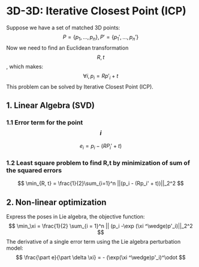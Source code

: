 # 3D-3D: Iterative Closest Point (ICP)

Suppose we have a set of matched 3D points:
$$
P = \{ p_1, ..., p_n \}, P' = \{p_1', ..., p_n' \}
$$
Now we need to find an Euclidean transformation $$R, t$$, which makes:
$$
\forall i,p_i = Rp'_i + t
$$
This problem can be solved by Iterative Closest Point (ICP).

## 1. Linear Algebra (SVD)

### 1.1 Error term for the point $$i$$

$$
e_i = p_i - (RP_i' + t)
$$

### 1.2 Least square problem to find R,t by minimization of sum of the squared errors

$$
\min_{R, t} = \frac{1}{2}\sum_{i=1}^n ||(p_i - (Rp_i' + t))||_2^2
$$

## 2. Non-linear optimization

Express the poses in Lie algebra, the objective function:
$$
\min_\xi = \frac{1}{2} \sum_{i = 1}^n || (p_i -\exp (\xi ^\wedge)p'_i)||_2^2
$$
The derivative of a single error term using the Lie algebra perturbation model:
$$
\frac{\part e}{\part \delta \xi} = - (\exp(\xi ^\wedge)p'_i)^\odot
$$
